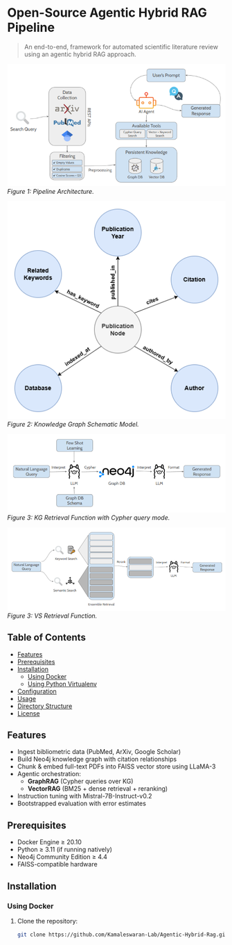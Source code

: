 # Open-Source Agentic Hybrid RAG Pipeline

> An end-to-end, framework for automated scientific literature review using an agentic hybrid RAG approach.

![Pipeline Overview](assets/general_workflow.png)  
*Figure 1: Pipeline Architecture.*  

![KG](assets/kg.png) 
*Figure 2: Knowledge Graph Schematic Model.*

![Cypher](assets/cypher.png) 
*Figure 3: KG Retrieval Function with Cypher query mode.*


![VS](assets/sim.png) 
*Figure 3: VS Retrieval Function.*

## Table of Contents
- [Features](#features)  
- [Prerequisites](#prerequisites)  
- [Installation](#installation)  
  - [Using Docker](#using-docker)  
  - [Using Python Virtualenv](#using-python-virtualenv)  
- [Configuration](#configuration)  
- [Usage](#usage)  
- [Directory Structure](#directory-structure)  
- [License](#license)  

## Features
- Ingest bibliometric data (PubMed, ArXiv, Google Scholar)  
- Build Neo4j knowledge graph with citation relationships  
- Chunk & embed full-text PDFs into FAISS vector store using LLaMA-3  
- Agentic orchestration:  
  - **GraphRAG** (Cypher queries over KG)  
  - **VectorRAG** (BM25 + dense retrieval + reranking)  
- Instruction tuning with Mistral-7B-Instruct-v0.2   
- Bootstrapped evaluation with error estimates  

## Prerequisites
- Docker Engine ≥ 20.10  
- Python ≥ 3.11 (if running natively)  
- Neo4j Community Edition ≥ 4.4  
- FAISS-compatible hardware  

## Installation

### Using Docker
1. Clone the repository:  
   ```bash
   git clone https://github.com/Kamaleswaran-Lab/Agentic-Hybrid-Rag.git
